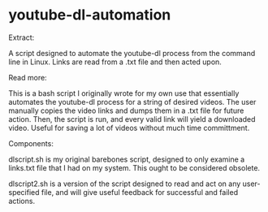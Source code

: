 # youtube-dl-automation

Extract:

A script designed to automate the youtube-dl process from the command line in Linux. Links are read from a .txt file and then acted upon.

Read more:

This is a bash script I originally wrote for my own use that essentially automates the youtube-dl process for a string of desired videos. The user manually copies the video links and dumps them in a .txt file for future action. Then, the script is run, and every valid link will yield a downloaded video. Useful for saving a lot of videos without much time committment.

Components:

dlscript.sh is my original barebones script, designed to only examine a links.txt file that I had on my system. This ought to be considered obsolete.

dlscript2.sh is a version of the script designed to read and act on any user-specified file, and will give useful feedback for successful and failed actions.
